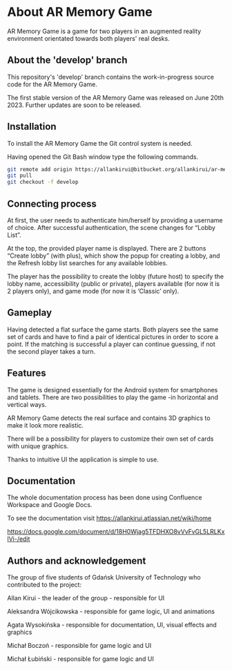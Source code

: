 # About AR Memory Game

AR Memory Game is a game for two players in an augmented reality environment orientated towards both players' real desks.

## About the 'develop' branch
This repository's 'develop' branch contains the work-in-progress source code for the AR Memory Game.

The first stable version of the AR Memory Game was released on June 20th 2023. Further updates are soon to be released.

## Installation

To install the AR Memory Game the Git control system is needed. 

Having opened the Git Bash window type the following commands.

```bash
git remote add origin https://allankirui@bitbucket.org/allankirui/ar-memory-game.git
git pull
git checkout -f develop
```

## Connecting process 
At first, the user needs to authenticate him/herself by providing a username of choice. 
After successful authentication, the scene changes for “Lobby List”.

At the top, the provided player name is displayed. There are 2 buttons “Create lobby” (with plus), which show the popup for creating a lobby, and the Refresh lobby list searches for any available lobbies.

The player has the possibility to create the lobby (future host) to specify the lobby name, accessibility (public or private), players available (for now it is 2 players only), and game mode (for now it is ‘Classic’ only). 

## Gameplay
 
Having detected a flat surface the game starts. Both players see the same set of cards and have to find a pair of identical pictures in order to score a point. If the matching is successful a player can continue guessing, if not the second player takes a turn.
## Features

The game is designed essentially for the Android system for smartphones and tablets. There are two possibilities to play the game -in horizontal and vertical ways.

AR Memory Game detects the real surface and contains 3D graphics to make it look more realistic.

There will be a possibility for players to customize their own set of cards with unique graphics.

Thanks to intuitive UI the application is simple to use. 

## Documentation

The whole documentation process has been done using Confluence Workspace and Google Docs.

To see the documentation visit 
https://allankirui.atlassian.net/wiki/home 

https://docs.google.com/document/d/18H0Wjag5TFDHXO8vVvFvGL5LRLKxlVi-/edit

## Authors and acknowledgement

The group of five students of Gdańsk University of Technology who contributed to the project:

Allan Kirui -  the leader of the group - responsible for UI  

Aleksandra Wójcikowska - responsible for game logic, UI and animations

Agata Wysokińska - responsible for documentation, UI, visual effects and graphics 

Michał Boczoń - responsible for game logic and UI

Michał Łubiński - responsible for game logic and UI


 
